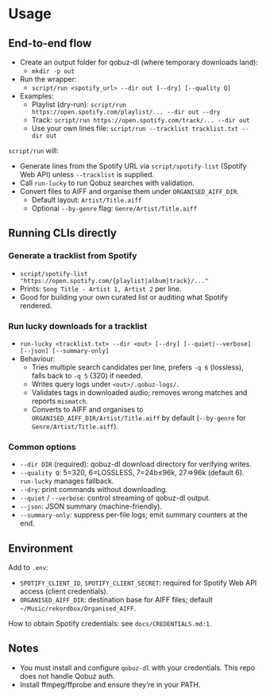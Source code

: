# Usage

## End-to-end flow

- Create an output folder for qobuz-dl (where temporary downloads land):
  - `mkdir -p out`
- Run the wrapper:
  - `script/run <spotify_url> --dir out [--dry] [--quality Q]`
- Examples:
  - Playlist (dry-run): `script/run https://open.spotify.com/playlist/... --dir out --dry`
  - Track: `script/run https://open.spotify.com/track/... --dir out`
  - Use your own lines file: `script/run --tracklist tracklist.txt --dir out`

`script/run` will:

- Generate lines from the Spotify URL via `script/spotify-list` (Spotify Web API) unless `--tracklist` is supplied.
- Call `run-lucky` to run Qobuz searches with validation.
- Convert files to AIFF and organise them under `ORGANISED_AIFF_DIR`.
  - Default layout: `Artist/Title.aiff`
  - Optional `--by-genre` flag: `Genre/Artist/Title.aiff`

## Running CLIs directly

### Generate a tracklist from Spotify

- `script/spotify-list "https://open.spotify.com/{playlist|album|track}/..."`
- Prints: `Song Title - Artist 1, Artist 2` per line.
- Good for building your own curated list or auditing what Spotify rendered.

### Run lucky downloads for a tracklist

- `run-lucky <tracklist.txt> --dir <out> [--dry] [--quiet|--verbose] [--json] [--summary-only]`
- Behaviour:
  - Tries multiple search candidates per line, prefers `-q 6` (lossless), falls back to `-q 5` (320) if needed.
  - Writes query logs under `<out>/.qobuz-logs/`.
  - Validates tags in downloaded audio; removes wrong matches and reports `mismatch`.
  - Converts to AIFF and organises to `ORGANISED_AIFF_DIR/Artist/Title.aiff` by default (`--by-genre` for `Genre/Artist/Title.aiff`).

### Common options

- `--dir DIR` (required): qobuz-dl download directory for verifying writes.
- `--quality Q`: 5=320, 6=LOSSLESS, 7=24b≤96k, 27=>96k (default 6). `run-lucky` manages fallback.
- `--dry`: print commands without downloading.
- `--quiet` / `--verbose`: control streaming of qobuz-dl output.
- `--json`: JSON summary (machine-friendly).
- `--summary-only`: suppress per-file logs; emit summary counters at the end.

## Environment

Add to `.env`:

- `SPOTIFY_CLIENT_ID`, `SPOTIFY_CLIENT_SECRET`: required for Spotify Web API access (client credentials).
- `ORGANISED_AIFF_DIR`: destination base for AIFF files; default `~/Music/rekordbox/Organised_AIFF`.

How to obtain Spotify credentials: see `docs/CREDENTIALS.md:1`.

## Notes

- You must install and configure `qobuz-dl` with your credentials. This repo does not handle Qobuz auth.
- Install ffmpeg/ffprobe and ensure they’re in your PATH.
